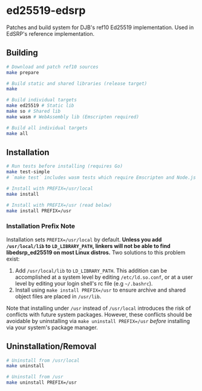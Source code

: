 # ed25519-edsrp
Patches and build system for DJB's ref10 Ed25519 implementation. Used in EdSRP's reference implementation.

## Building
```sh
# Download and patch ref10 sources
make prepare

# Build static and shared libraries (release target)
make

# Build individual targets
make ed25519 # Static lib
make so # Shared lib
make wasm # WebAssembly lib (Emscripten required)

# Build all individual targets
make all
```

## Installation
```sh
# Run tests before installing (requires Go)
make test-simple
# `make test` includes wasm tests which require Emscripten and Node.js

# Install with PREFIX=/usr/local
make install

# Install with PREFIX=/usr (read below)
make install PREFIX=/usr
```

### Installation Prefix Note
Installation sets `PREFIX=/usr/local` by default. **Unless you add `/usr/local/lib` to `LD_LIBRARY_PATH`, linkers will not be able to find libedsrp_ed25519 on most Linux distros.** Two solutions to this problem exist:
1. Add `/usr/local/lib` to `LD_LIBRARY_PATH`. This addition can be accomplished at a system level by editing `/etc/ld.so.conf`, or at a user level by editing your login shell's rc file (e.g `~/.bashrc`).
2. Install using `make install PREFIX=/usr` to ensure archive and shared object files are placed in `/usr/lib`.

Note that installing under `/usr` instead of `/usr/local` introduces the risk of conflicts with future system packages. However, these conflicts should be avoidable by uninstalling via `make uninstall PREFIX=/usr` *before* installing via your system's package manager.

## Uninstallation/Removal
```sh
# Uninstall from /usr/local
make uninstall

# Uninstall from /usr
make uninstall PREFIX=/usr
```
